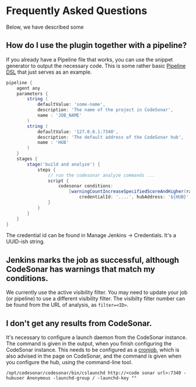 # Frequently Asked Questions

Below, we have described some

## How do I use the plugin together with a pipeline?

If you already have a Pipeline file that works, you can use the snippet generator
to output the necessary code. This is some rather basic [Pipeline DSL](https://www.jenkins.io/doc/book/pipeline/syntax/) 
that just serves as an example.

```groovy
pipeline {
    agent any
    parameters {
        string (
            defaultValue: 'some-name',
            description: 'The name of the project in CodeSonar',
            name : 'JOB_NAME'
        )
        string (
            defaultValue: '127.0.0.1:7340',
            description: 'The default address of the CodeSonar hub',
            name : 'HUB'
        )
    }
    stages {
        stage('build and analyze') {
            steps {
                // run the codesonar analyze commands ...
                script {
                    codesonar conditions:
                        [warningCountIncreaseSpecifiedScoreAndHigher(rankOfWarnings: 55, warningPercentage: '3')],
                            credentialId: '....', hubAddress: '${HUB}', projectName: '${JOB_NAME}', protocol: 'http'
                }
            }
        }
    }
}
```

The credential id can be found in Manage Jenkins -> Credentials. It's a UUID-ish string.

## Jenkins marks the job as successful, although CodeSonar has warnings that match my conditions.

We currently use the active visibility filter. You may need to update your job (or pipeline) to
use a different visibility filter. The visibilty filter number can be found from the URL of
analysis, as `filter=<ID>`.

## I don't get any results from CodeSonar.

It's necessary to configure a launch daemon from the CodeSonar instance. The command is given in the
output, when you finish configuring the CodeSonar instance.
This needs to be configured as a [cronjob](https://en.wikipedia.org/wiki/Cron), which is also advised 
in the page on CodeSonar, and the command is given when you configure the hub, using the command-line tool.

```shell script
/opt/codesonar/codesonar/bin/cslaunchd http://<code sonar url>:7340 -hubuser Anonymous -launchd-group / -launchd-key ""
```
